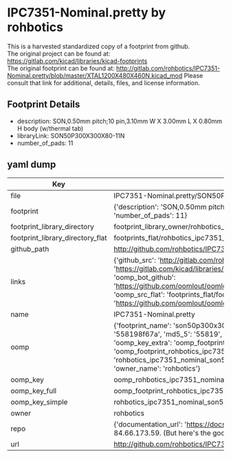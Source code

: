 # IPC7351-Nominal.pretty by rohbotics  
This is a harvested standardized copy of a footprint from github.  
The original project can be found at:  
https://gitlab.com/kicad/libraries/kicad-footprints  
The original footprint can be found at:
http://gitlab.com/rohbotics/IPC7351-Nominal.pretty/blob/master/XTAL1200X480X460N.kicad_mod
Please consult that link for additional, details, files, and license information.  
## Footprint Details
* description: SON,0.50mm pitch;10 pin,3.10mm W X 3.00mm L X 0.80mm H body (w/thermal tab)  
* libraryLink: SON50P300X300X80-11N  
* number_of_pads: 11  
## yaml dump  
| Key | Value |  
| --- | --- |  
| file | IPC7351-Nominal.pretty/SON50P300X300X80-11N.kicad_mod |  
| footprint | {'description': 'SON,0.50mm pitch;10 pin,3.10mm W X 3.00mm L X 0.80mm H body (w/thermal tab)', 'libraryLink': 'SON50P300X300X80-11N', 'number_of_pads': 11} |  
| footprint_library_directory | footprint_library_owner/rohbotics_IPC7351-Nominal.pretty |  
| footprint_library_directory_flat | footprints_flat/rohbotics_ipc7351_nominal_son50p300x300x80_11n/working |  
| github_path | http://github.com/rohbotics/IPC7351-Nominal.pretty/blob/master/SON50P300X300X80-11N.kicad_mod |  
| links | {'github_src': 'http://gitlab.com/rohbotics/IPC7351-Nominal.pretty/blob/master/XTAL1200X480X460N.kicad_mod', 'github_src_repo': 'https://gitlab.com/kicad/libraries/kicad-footprints', 'oomp_bot': 'footprints/rohbotics_ipc7351_nominal_son50p300x300x80_11n/working', 'oomp_bot_github': 'https://github.com/oomlout/oomlout_oomp_footprint_bot/tree/main/footprints/rohbotics_ipc7351_nominal_son50p300x300x80_11n/working', 'oomp_src_flat': 'footprints_flat/footprints_flat/rohbotics_ipc7351_nominal_son50p300x300x80_11n/working', 'oomp_src_flat_github': 'https://github.com/oomlout/oomlout_oomp_footprint_src/tree/main/footprints_flat/rohbotics_ipc7351_nominal_son50p300x300x80_11n/working'} |  
| name | IPC7351-Nominal.pretty |  
| oomp | {'footprint_name': 'son50p300x300x80_11n', 'library_name': 'ipc7351_nominal', 'md5': '558198f67affa035575ce75fb8525c2c', 'md5_10': '558198f67a', 'md5_5': '55819', 'md5_6': '558198', 'oomp_key': 'oomp_rohbotics_ipc7351_nominal_son50p300x300x80_11n', 'oomp_key_extra': 'oomp_footprint_rohbotics_ipc7351_nominal_son50p300x300x80_11n', 'oomp_key_full': 'oomp_footprint_rohbotics_ipc7351_nominal_son50p300x300x80_11n_558198', 'oomp_key_simple': 'rohbotics_ipc7351_nominal_son50p300x300x80_11n', 'original_filename': 'IPC7351-Nominal.pretty/SON50P300X300X80-11N.kicad_mod', 'owner_name': 'rohbotics'} |  
| oomp_key | oomp_rohbotics_ipc7351_nominal_son50p300x300x80_11n |  
| oomp_key_full | oomp_footprint_rohbotics_ipc7351_nominal_son50p300x300x80_11n |  
| oomp_key_simple | rohbotics_ipc7351_nominal_son50p300x300x80_11n |  
| owner | rohbotics |  
| repo | {'documentation_url': 'https://docs.github.com/rest/overview/resources-in-the-rest-api#rate-limiting', 'message': "API rate limit exceeded for 84.66.173.59. (But here's the good news: Authenticated requests get a higher rate limit. Check out the documentation for more details.)"} |  
| url | http://github.com/rohbotics/IPC7351-Nominal.pretty |  

